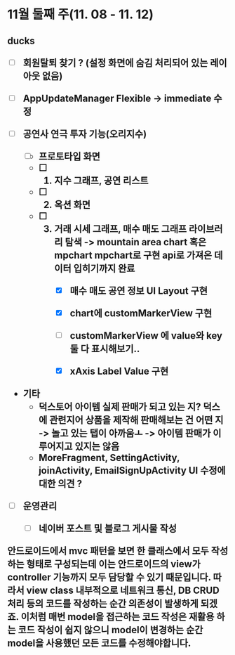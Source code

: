 

<h1>11월 둘째 주(11. 08 - 11. 12)




<h2>ducks

- [ ] 회원탈퇴 찾기 ? (설정 화면에 숨김 처리되어 있는 레이아웃 없음)
- [ ] AppUpdateManager Flexible -> immediate 수정



- [ ] 공연사 연극 투자 기능(오리지수)
  - [ ] 프로토타입 화면
  - [ ] 1. 지수 그래프, 공연 리스트
  - [ ] 2. 옥션 화면
  - [ ] 3. 거래 시세 그래프, 매수 매도
       그래프 라이브러리 탐색 -> mountain area chart 혹은 mpchart
       mpchart로 구현 api로 가져온 데이터 입히기까지 완료
       - [x] 매수 매도 공연 정보 UI Layout 구현
       - [x] chart에 customMarkerView 구현
       - [ ] customMarkerView 에 value와 key 둘 다 표시해보기..
       - [x] xAxis Label Value 구현



- 기타
  -  덕스토어 아이템 실제 판매가 되고 있는 지? 덕스에 관련지어 상품을 제작해 판매해보는 건 어떤 지 -> 놀고 있는 탭이 아까움ㅗ
    -> 아이템 판매가 이루어지고 있지는 않음
  - MoreFragment, SettingActivity, joinActivity, EmailSignUpActivity UI 수정에 대한 의견 ?



- [ ] 운영관리
  - [ ] 네이버 포스트 및 블로그 게시물 작성
    

안드로이드에서 mvc 패턴을 보면 한 클래스에서 모두 작성하는 형태로 구성되는데 이는 안드로이드의 view가 controller 기능까지 모두 담당할 수 있기  때문입니다. 따라서  view class 내부적으로 네트워크 통신, DB CRUD 처리 등의 코드를 작성하는 순간 의존성이 발생하게 되겠죠. 이처럼 매번 model을 접근하는 코드 작성은 재활용 하는 코드 작성이 쉽지 않으니 model이 변경하는 순간 model을 사용했던 모든 코드를 수정해야합니다.    
